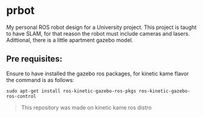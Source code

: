 # prbot
My personal ROS robot design for a University project. This project is taught to have SLAM, for that reason the robot must include cameras and lasers. Adittional, there is a little apartment gazebo model.

## Pre requisites:

Ensure to have installed the gazebo ros packages, for kinetic kame flavor the command is as follows:
```
sudo apt-get install ros-kinetic-gazebo-ros-pkgs ros-kinetic-gazebo-ros-control
```
> This repository was made on kinetic kame ros distro
